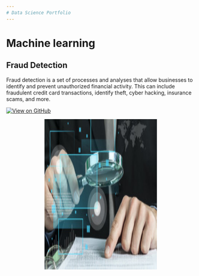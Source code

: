 ```yaml
---
# Data Science Portfolio
---
```

# Machine learning

## Fraud Detection

Fraud detection is a set of processes and analyses that allow businesses to identify and prevent unauthorized financial activity. This can include fraudulent credit card transactions, identify theft, cyber hacking, insurance scams, and more.

[![View on GitHub](https://img.shields.io/badge/GitHub-View_on_GitHub-blue?logo=GitHub)](https://https://github.com/Byadab/fraud_detection)

<center><img src="assets/img/Fraud Ditection.jpeg"/, height = 400px, width = 300px ></center>
